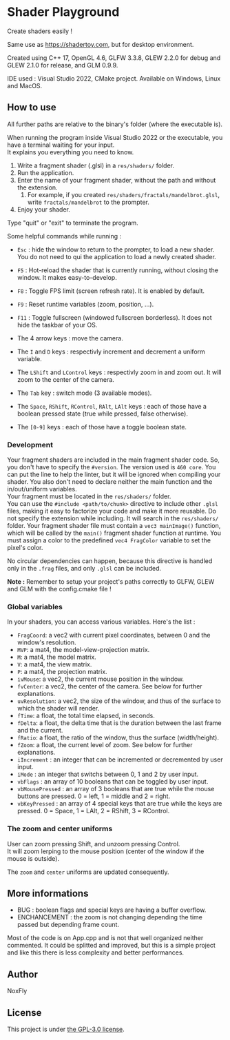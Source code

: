 # Shader Playground

Create shaders easily !

Same use as https://shadertoy.com, but for desktop environment.

Created using C++ 17, OpenGL 4.6, GLFW 3.3.8, GLEW 2.2.0 for debug and GLEW 2.1.0 for release, and GLM 0.9.9.

IDE used : Visual Studio 2022, CMake project. Available on Windows, Linux and MacOS.


## How to use

All further paths are relative to the binary's folder (where the executable is).

When running the program inside Visual Studio 2022 or the executable, you have a terminal waiting for your input.<br>
It explains you everything you need to know.

1. Write a fragment shader (<name>.glsl) in a `res/shaders/` folder.
1. Run the application.
1. Enter the name of your fragment shader, without the path and without the extension.
	1. For example, if you created `res/shaders/fractals/mandelbrot.glsl`, write `fractals/mandelbrot` to the prompter.
1. Enjoy your shader.

Type "quit" or "exit" to terminate the program.

Some helpful commands while running :
- `Esc` : hide the window to return to the prompter, to load a new shader. You do not need to qui the application to load a newly created shader.
- `F5` : Hot-reload the shader that is currently running, without closing the window. It makes easy-to-develop.
- `F8` : Toggle FPS limit (screen refresh rate). It is enabled by default.
- `F9` : Reset runtime variables (zoom, position, ...).
- `F11` : Toggle fullscreen (windowed fullscreen borderless). It does not hide the taskbar of your OS.

- The 4 arrow keys : move the camera.
- The `I` and `D` keys : respectivly increment and decrement a uniform variable.
- The `LShift` and `LControl` keys : respectivly zoom in and zoom out. It will zoom to the center of the camera.
- The `Tab` key : switch mode (3 available modes).
- The `Space`, `RShift`, `RControl`, `RAlt`, `LAlt` keys : each of those have a boolean pressed state (true while pressed, false otherwise).
- The `[0-9]` keys : each of those have a toggle boolean state.

### Development

Your fragment shaders are included in the main fragment shader code. So, you don't have to specify the `#version`. The version used is `460 core`. You can put the line to help the linter, but it will be ignored when compiling your shader. You also don't need to declare neither the main function and the in/out/uniform variables.<br>
Your fragment must be located in the `res/shaders/` folder.<br>
You can use the `#include <path/to/chunk>` directive to include other `.glsl` files, making it easy to factorize your code and make it more reusable. Do not specify the extension while including. It will search in the `res/shaders/` folder.
Your fragment shader file must contain a `vec3 mainImage()` function, which will be called by the `main()` fragment shader function at runtime.
You must assign a color to the predefined `vec4 FragColor` variable to set the pixel's color.

No circular dependencies can happen, because this directive is handled only in the `.frag` files, and only `.glsl` can be included.

**Note :** Remember to setup your project's paths correctly to GLFW, GLEW and GLM with the config.cmake file !


### Global variables

In your shaders, you can access various variables. Here's the list :

* `FragCoord`: a vec2 with current pixel coordinates, between 0 and the window's resolution.
* `MVP`: a mat4, the model-view-projection matrix.
* `M`: a mat4, the model matrix.
* `V`: a mat4, the view matrix.
* `P`: a mat4, the projection matrix.
* `ivMouse`: a vec2, the current mouse position in the window.
* `fvCenter`: a vec2, the center of the camera. See below for further explanations.
* `uvResolution`: a vec2, the size of the window, and thus of the surface to which the shader will render.
* `fTime`: a float, the total time elapsed, in seconds.
* `fDelta`: a float, the delta time that is the duration between the last frame and the current.
* `fRatio`: a float, the ratio of the window, thus the surface (width/height).
* `fZoom`: a float, the current level of zoom. See below for further explanations.
* `iIncrement` : an integer that can be incremented or decremented by user input.
* `iMode` : an integer that switchs between 0, 1 and 2 by user input.
* `vbFlags` : an array of 10 booleans that can be toggled by user input.
* `vbMousePressed` : an array of 3 booleans that are true while the mouse buttons are pressed. 0 = left, 1 = middle and 2 = right.
* `vbKeyPressed` : an array of 4 special keys that are true while the keys are pressed. 0 = Space, 1 = LAlt, 2 = RShift, 3 = RControl. 

### The zoom and center uniforms

User can zoom pressing Shift, and unzoom pressing Control.<br>
It will zoom lerping to the mouse position (center of the window if the mouse is outside).

The `zoom` and `center` uniforms are updated consequently.


## More informations

- BUG : boolean flags and special keys are having a buffer overflow.
- ENCHANCEMENT : the zoom is not changing depending the time passed but depending frame count.

Most of the code is on App.cpp and is not that well organized neither commented. It could be splitted and improved, but this is a simple
project and like this there is less complexity and better performances.

## Author

NoxFly


## License

This project is under [the GPL-3.0 license](./LICENSE).
